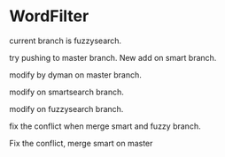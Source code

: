 # WordFilter

current branch is fuzzysearch.

try pushing to master branch. New add on smart branch.

modify by dyman on master branch.

modify on smartsearch branch.

modify on fuzzysearch branch.

fix the conflict when merge smart and fuzzy branch.

Fix the conflict, merge smart on master
